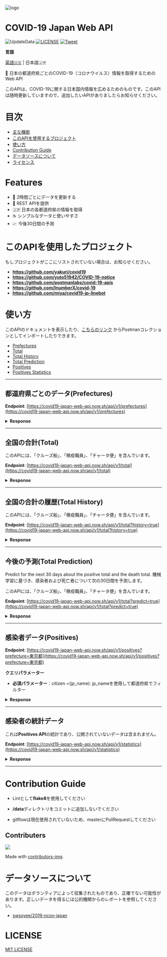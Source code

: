 ![logo](https://github.com/ryo-ma/covid19-japan-web-api/blob/master/.github/logo_img.png)

# COVID-19 Japan Web API
![UpdateData](https://github.com/ryo-ma/covid19-japan-web-api/workflows/UpdateData/badge.svg)
[![LICENSE](https://img.shields.io/github/license/ryo-ma/covid19-japan-web-api?color=blue)](./LICENSE)
[![Tweet](https://img.shields.io/twitter/url?style=social&url=https%3A%2F%2Fgithub.com%2Fryo-ma%2Fcovid19-japan-web-api)](https://twitter.com/intent/tweet?text=日本のコロナウイルス(COVID-19)情報を取得できるWebAPI&url=https%3A%2F%2Fgithub.com%2Fryo-ma%2Fcovid19-japan-web-api)

**言語**

[英語🇺🇸](./README.md) | 日本語🇯🇵



<!-- 🦠 Web API to get COVID-19(coronavirus) information of each prefecture in Japan -->
🦠 日本の都道府県ごとのCOVID-19（コロナウイルス）情報を取得するためのWeb API

<!-- I created this API to help disseminate about the Japanese COVID-19 information. I am updating this API from time to time, so if you have an API you want to add, please let me know! -->
このAPIは、COVID-19に関する日本国内情報を広めるためのものです。このAPIは随時更新していますので、追加したいAPIがありましたらお知らせください。


<!-- # Table of Contents -->
# 目次

- [主な機能](#features)
- [このAPIを使用するプロジェクト](#project-using-this-api)
- [使い方](#usage)
- [Contribution Guide](#contribution-guide)
- [データソースについて](#data-sources)
- [ライセンス](#license)

# Features

* 🔁 2時間ごとにデータを更新する
* 🚀 REST APIを提供
* 🇯🇵 日本の各都道府県の情報を取得
* ☕️ シンプルなデータと使いやすさ
* 📈 今後30日間の予測


<!-- # Project using this API -->
# このAPIを使用したプロジェクト

<!-- If your project is not listed here, let us know! -->
もしプロジェクトがここにリストされていない場合は、お知らせください。

* **https://github.com/yakuri/covid19**
* **https://github.com/yuto51942/COVID-19-notice**
* **https://github.com/postmanlabs/covid-19-apis**
* **https://github.com/InumberX/covid-19**
* **https://github.com/miya/covid19-jp-linebot**

<!-- # Usage -->
#  使い方

<!-- You can see the documentation of this API and/or import it as a Postman collection [using this link](https://documenter.getpostman.com/view/9215231/SzYaWe6h?version=latest). -->

このAPIのドキュメントを表示したり、[こちらのリンク](https://documenter.getpostman.com/view/9215231/SzYaWe6h?version=latest) からPostmanコレクションとしてインポートしたりできます。

* [Prefectures](#prefectures)
* [Total](#total)
* [Total History](#total-history)
* [Total Prediction](#total-prediction)
* [Positives](#positives)
* [Positives Statistics](#positives-statistics)

---

<!-- ## Prefectures -->
## 都道府県ごとのデータ(Prefectures)

**Endpoint**: [https://covid19-japan-web-api.now.sh/api/v1/prefectures](https://covid19-japan-web-api.now.sh/api/v1/prefectures)

<details>
<summary><b>Response</b></summary>

```json
[
  {
    "id": 1,
    "name_ja": "北海道",
    "name_en": "Hokkaido",
    "lat": 43.46722222,
    "lng": 142.8277778,
    "last_updated": {
      "cases_date": 20200422,
      "deaths_date": 20200422,
      "pcr_date": 2020420
    },
    "cases": 468,
    "deaths": 23,
    "pcr": 4399
  },
  {
    "id": 2,
    "name_ja": "青森",
    "name_en": "Aomori",
    "lat": 40.78027778,
    "lng": 140.83194440000003,
    "last_updated": {
      "cases_date": 20200422,
      "deaths_date": 20200422,
      "pcr_date": 2020420
    },
    "cases": 22,
    "deaths": 0,
    "pcr": 521
  },
...
```

</details>

---

<!-- ## Total -->
## 全国の合計(Total)

<!-- This API includes FLIGHT data and SHIPMENT data. -->
このAPIには、「クルーズ船」、「検疫職員」、「チャータ便」を含んでいます。

**Endpoint**: [https://covid19-japan-web-api.now.sh/api/v1/total](https://covid19-japan-web-api.now.sh/api/v1/total)

<details>
<summary><b>Response</b></summary>

```json
{
  "date": 20200329,
  "pcr": 26401,
  "positive": 1647,
  "symptom": 1352,
  "symptomless": 162,
  "symptomConfirming": 133,
  "hospitalize": 1187,
  "mild": 659,
  "severe": 59,
  "confirming": 323,
  "waiting": 13,
  "discharge": 408,
  "death": 52
}
```

</details>

---

<!-- ## Total History -->
## 全国の合計の履歴(Total History)

<!-- This API includes FLIGHT data and SHIPMENT data. -->
このAPIには、「クルーズ船」、「検疫職員」、「チャータ便」を含んでいます。

**Endpoint**: [https://covid19-japan-web-api.now.sh/api/v1/total?history=true](https://covid19-japan-web-api.now.sh/api/v1/total?history=true)

<details>
<summary><b>Response</b></summary>

```json
[
  {
    "date": 20200206,
    "pcr": 132,
    "positive": 16,
    "symptom": 16,
    "symptomless": 0,
    "symptomConfirming": 0,
    "hospitalize": 9,
    "mild": 0,
    "severe": 0,
    "confirming": 3,
    "waiting": 0,
    "discharge": 4,
    "death": 0
  },
  {
    "date": 20200207,
    "pcr": 151,
    "positive": 16,
    "symptom": 16,
    "symptomless": 0,
    "symptomConfirming": 0,
    "hospitalize": 12,
    "mild": 0,
    "severe": 0,
    "confirming": 0,
    "waiting": 0,
    "discharge": 4,
    "death": 0
  },
...
```

</details>

---

<!-- ## Total Prediction -->
## 今後の予測(Total Prediction)

Predict  for the next 30 days about the positive total and the death total.
機械学習に基づき、感染者および死亡者について次の30日間を予測します。

<!-- This API includes the FLIGHT data and the SHIPMENT data. -->
このAPIには、「クルーズ船」、「検疫職員」、「チャータ便」を含んでいます。

**Endpoint**: [https://covid19-japan-web-api.now.sh/api/v1/total?predict=true](https://covid19-japan-web-api.now.sh/api/v1/total?predict=true)

<details>
<summary><b>Response</b></summary>

```json
[
  {
    "date": 20200413,
    "positive": 6960.103502394343,
    "death": 102.8839324261669
  },
  {
    "date": 20200414,
    "positive": 7652.287257933034,
    "death": 107.84568822992809
  },
  {
    "date": 20200415,
    "positive": 8413.308833378682,
    "death": 113.04673329952118
  },
  {
    "date": 20200416,
    "positive": 9250.01416438296,
    "death": 118.49860777416443
  },
  {
    "date": 20200417,
    "positive": 10169.930016336322,
    "death": 124.21340833627379
  },
  {
    "date": 20200418,
    "positive": 11181.33169302858,
    "death": 130.2038150517223
  },
  {
    "date": 20200419,
    "positive": 12293.317478949984,
    "death": 136.4831195045177
  },
  {
    "date": 20200420,
    "positive": 13515.89048489476,
    "death": 143.06525428832322
  },
...
```

</details>

---

<!-- ## Positives -->
## 感染者データ(Positives)

**Endpoint**: [https://covid19-japan-web-api.now.sh/api/v1/positives?prefecture=東京都](https://covid19-japan-web-api.now.sh/api/v1/positives?prefecture=東京都)

<!-- **Query parameter** -->
**クエリパラメーター**

<!-- * **required**: prefecture=(jp_name) : Filter by prefecture using jp_name -->
* **必須パラメーター**：citizen =(jp_name): jp_nameを使用して都道府県でフィルター

<details>
<summary><b>Response</b></summary>

```json
[
  {
    "code": "",
    "announcement_date": "2020-01-24",
    "src": "https://www.metro.tokyo.lg.jp/tosei/hodohappyo/press/2020/01/24/20.html",
    "prefecture": "東京都",
    "residence_prefecture": "国外（武漢市）",
    "age": "40代",
    "gender": "男性",
    "attribute": "",
    "prefecture_number": "東京都1",
    "travel_or_contact": "渡航歴",
    "detail": "中国（武漢）",
    "id": "ID130001",
    "diagnosis_date": "",
    "onset": "2020/01/14",
    "symptom": "1",
    "death_or_discharge_date": "",
    "comment": "",
    "outcome": "1",
    "outcome_src": "https://i.imgur.com/P185t7C.jpg"
  },
  {
    "code": "",
    "announcement_date": "2020-01-25",
    "src": "https://www.metro.tokyo.lg.jp/tosei/hodohappyo/press/2020/01/27/24.html",
    "prefecture": "東京都",
    "residence_prefecture": "国外（武漢市）",
    "age": "30代",
    "gender": "女性",
    "attribute": "",
    "prefecture_number": "東京都2",
    "travel_or_contact": "渡航歴",
    "detail": "中国（武漢）",
    "id": "ID130002",
    "diagnosis_date": "",
    "onset": "2020/01/21",
    "symptom": "1",
    "death_or_discharge_date": "",
    "comment": "",
    "outcome": "1",
    "outcome_src": "https://i.imgur.com/P185t7C.jpg"
  },
...
```

</details>

---

<!-- ## Positives Statistics -->
## 感染者の統計データ
<!-- This is a statistic of the **positives API** and does not include data that is not publicly available. -->
これは**Positives API**の統計であり、公開されていないデータは含まれません。

**Endpoint**: [https://covid19-japan-web-api.now.sh/api/v1/statistics](https://covid19-japan-web-api.now.sh/api/v1/statistics)

<details>
<summary><b>Response</b></summary>

```json
[
  {
    "name_ja": "北海道",
    "name_en": "Hokkaido",
    "total_count": 239,
    "male": {
      "count": 137,
      "generations_count": {
        "00s": 6,
        "10s": 1,
        "20s": 5,
        "30s": 8,
        "40s": 19,
        "50s": 35,
        "60s": 27,
        "70s": 19,
        "80s": 14,
        "90s": 2,
        "100s": 0,
        "unknown": 1
      }
    },
    "female": {
      "count": 100,
      "generations_count": {
        "00s": 1,
        "10s": 1,
        "20s": 14,
        "30s": 10,
        "40s": 12,
        "50s": 17,
        "60s": 15,
        "70s": 16,
        "80s": 8,
        "90s": 4,
        "100s": 0,
        "unknown": 2
      }
    },
    "unkown_gender": {
      "count": 2,
      "generations_count": {
        "00s": 0,
        "10s": 0,
        "20s": 0,
        "30s": 0,
        "40s": 0,
        "50s": 0,
        "60s": 0,
        "70s": 0,
        "80s": 0,
        "90s": 0,
        "100s": 0,
        "unknown": 2
      }
    }
  },
...
```

</details>

---

# Contribution Guide
<!-- * Please use **flake8** as Lint -->
* Lintとして**flake8**を使用してください
<!-- * Please don't add **/data** directory to your commit -->
* **/data**ディレクトリをコミットに追加しないでください
<!-- * Please PullRequest to master because gitflow is not currently used -->
* gitflowは現在使用されていないため、masterにPullRequestしてください

## Contributers
<a href="https://github.com/ryo-ma/covid19-japan-web-api/graphs/contributors">
  <img src="https://contributors-img.web.app/image?repo=ryo-ma/covid19-japan-web-api" />
</a>

Made with [contributors-img](https://contributors-img.web.app).

# データソースについて
<!-- This data was collected by volunteers and may be incorrect. Please refer to the reports of public organizations correctly. -->
このデータはボランティアによって収集されたものであり、正確でない可能性があります。正しいデータを得るには公的機関からのレポートを参照してください。

* [swsoyee/2019-ncov-japan](https://github.com/swsoyee/2019-ncov-japan)

# LICENSE
[MIT LICENSE](./LICENSE)

